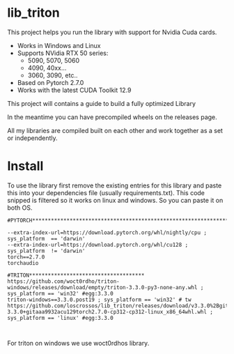 # lib_triton

This project helps you run the library with support for Nvidia Cuda cards.

- Works in Windows and Linux
- Supports NVidia RTX 50 series:
    - 5090, 5070, 5060
    - 4090, 40xx...
    - 3060, 3090, etc..
- Based on Pytorch 2.7.0
- Works with the latest CUDA Toolkit 12.9



This project will contains a guide to build a fully optimized Library

In the meantime you can have precompiled wheels on the releases page. 

All my libraries are compiled built on each other and work together as a set or independently.

# Install
To use the library first remove the existing entries for this library and paste this into your dependencies file (usually requirements.txt). 
This code snipped is filtered so it works on linux and windows. So you can paste it on both OS.

```
#PYTORCH*********************************************************************

--extra-index-url=https://download.pytorch.org/whl/nightly/cpu ; sys_platform  == 'darwin'
--extra-index-url=https://download.pytorch.org/whl/cu128 ; sys_platform  != 'darwin'
torch==2.7.0
torchaudio

#TRITON*************************************
https://github.com/woct0rdho/triton-windows/releases/download/empty/triton-3.3.0-py3-none-any.whl ; sys_platform == 'win32' #egg:3.3.0
triton-windows==3.3.0.post19 ; sys_platform == 'win32' # tw
https://github.com/loscrossos/lib_triton/releases/download/v3.3.0%2Bgit766f7fa9/triton-3.3.0+gitaaa9932acu129torch2.7.0-cp312-cp312-linux_x86_64whl.whl ; sys_platform == 'linux' #egg:3.3.0



```
For triton on windows we use woct0rdhos library.

